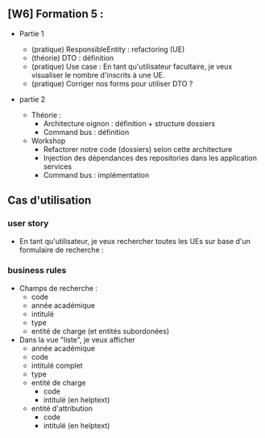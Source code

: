 ## [W6] Formation 5 :
- Partie 1
    - (pratique) ResponsibleEntity : refactoring (UE)
    - (théorie) DTO : définition
    - (pratique) Use case : En tant qu'utilisateur facultaire, je veux visualiser le nombre d'inscrits à une UE.
    - (pratique) Corriger nos forms pour utiliser DTO ? 

- partie 2
    - Théorie :
        - Architecture oignon : définition + structure dossiers
        - Command bus : définition
    - Workshop
        - Refactorer notre code (dossiers) selon cette architecture
        - Injection des dépendances des repositories dans les application services
        - Command bus : implémentation


## Cas d'utilisation
### user story
- En tant qu'utilisateur, je veux rechercher toutes les UEs sur base d'un formulaire de recherche :
### business rules
- Champs de recherche :
    - code
    - année académique
    - intitulé
    - type
    - entité de charge (et entités subordonées)
- Dans la vue "liste", je veux afficher 
    - année académique
    - code
    - intitulé complet
    - type
    - entité de charge
        - code
        - intitulé (en helptext)
    - entité d'attribution
        - code
        - intitulé (en helptext)
    

